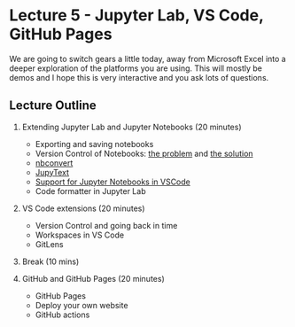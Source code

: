 # Lecture 5 - Jupyter Lab, VS Code, GitHub Pages 

We are going to switch gears a little today, away from Microsoft Excel into a deeper exploration of the platforms you are using.
This will mostly be demos and I hope this is very interactive and you ask lots of questions.

## Lecture Outline

1. Extending Jupyter Lab and Jupyter Notebooks (20 minutes)
    - Exporting and saving notebooks
    - Version Control of Notebooks: [the problem](https://nextjournal.com/schmudde/how-to-version-control-jupyter) and [the solution](https://towardsdatascience.com/version-control-with-jupyter-notebook-b9630bc5996e)
    - [nbconvert](https://nbconvert.readthedocs.io/en/latest/)
    - [JupyText](https://jupytext.readthedocs.io/en/latest/introduction.html)
    - [Support for Jupyter Notebooks in VSCode](https://code.visualstudio.com/docs/python/jupyter-support)
    - Code formatter in Jupyter Lab

2. VS Code extensions (20 minutes)
    - Version Control and going back in time
    - Workspaces in VS Code
    - GitLens

3. Break (10 mins)

4. GitHub and GitHub Pages (20 minutes)

    - GitHub Pages
    - Deploy your own website
    - GitHub actions